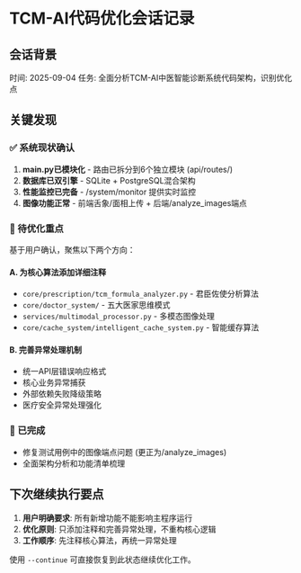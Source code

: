 # TCM-AI代码优化会话记录

## 会话背景
时间: 2025-09-04
任务: 全面分析TCM-AI中医智能诊断系统代码架构，识别优化点

## 关键发现

### ✅ 系统现状确认
1. **main.py已模块化** - 路由已拆分到6个独立模块 (api/routes/)
2. **数据库已双引擎** - SQLite + PostgreSQL混合架构
3. **性能监控已完备** - /system/monitor 提供实时监控
4. **图像功能正常** - 前端舌象/面相上传 + 后端/analyze_images端点

### 🎯 待优化重点
基于用户确认，聚焦以下两个方向：

#### A. 为核心算法添加详细注释
- `core/prescription/tcm_formula_analyzer.py` - 君臣佐使分析算法
- `core/doctor_system/` - 五大医家思维模式  
- `services/multimodal_processor.py` - 多模态图像处理
- `core/cache_system/intelligent_cache_system.py` - 智能缓存算法

#### B. 完善异常处理机制
- 统一API层错误响应格式
- 核心业务异常捕获
- 外部依赖失败降级策略
- 医疗安全异常处理强化

### 🔧 已完成
- 修复测试用例中的图像端点问题 (更正为/analyze_images)
- 全面架构分析和功能清单梳理

## 下次继续执行要点

1. **用户明确要求**: 所有新增功能不能影响主程序运行
2. **优化原则**: 只添加注释和完善异常处理，不重构核心逻辑
3. **工作顺序**: 先注释核心算法，再统一异常处理

使用 `--continue` 可直接恢复到此状态继续优化工作。